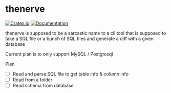 # thenerve

[![Crates.io](https://img.shields.io/crates/v/thenerve.svg)](https://crates.io/crates/thenerve)
[![Documentation](https://docs.rs/thenerve/badge.svg)](https://docs.rs/thenerve/)

thenerve is supposed to be a sarcastic name to a cli tool that is supposed to take a SQL file or
a bunch of SQL files and generate a diff with a given database

Current plan is to only support MySQL / Postgresql

Plan
- [ ] Read and parse SQL file to get table info & column info
- [ ] Read from a folder 
- [ ] Read schema from database